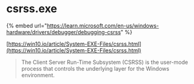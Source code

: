 # csrss.exe

{% embed url="https://learn.microsoft.com/en-us/windows-hardware/drivers/debugger/debugging-csrss" %}

[https://win10.io/article/System-EXE-Files/csrss.html](https://win10.io/article/System-EXE-Files/csrss.html)

> The Client Server Run-Time Subsystem (CSRSS) is the user-mode process that controls the underlying layer for the Windows environment.

